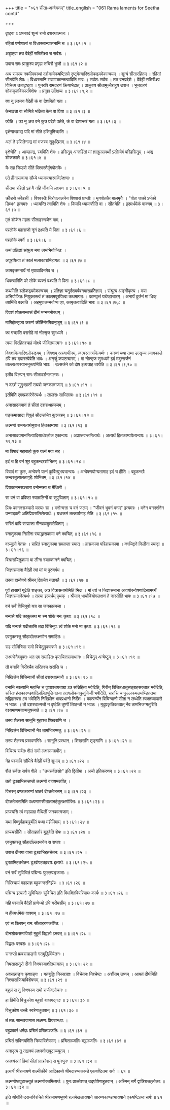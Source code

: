 +++
title = "०६१ सीता-अन्वेषणम्"
title_english = "061 Rama laments for Seetha contd"

+++


दृष्ट्वा ऽ ऽश्रमपदं शून्यं रामो दशरथात्मजः ।  

रहितां पर्णशालां च विध्वस्तान्यासनानि च  ॥  ३।६१।१  ॥   

अदृष्ट्वा तत्र वैदेहीं सन्निरीक्ष्य च सर्वशः ।  

उवाच रामः प्राक्रुश्य प्रगृह्य रुचिरौ भुजौ  ॥  ३।६१।२  ॥   

अथ रामस्य नवमीमवस्थां दर्शयत्येकषष्टितमे
दृष्ट्वेत्यादिश्लोकद्वयमेकान्वयम् । शून्यं सीतारहितम् । रहितां सीतयेति
शेषः । विध्वस्तानि रावणाक्रान्तत्वादिति भावः । सर्वशः सर्वत्र । तत्र
वनप्रदेशे । वैदेहीं सन्निरीक्ष्य विचित्य तत्रादृष्ट्वा । पुनरपि
रामग्रहणं क्रियाभेदात् । प्राक्रुश्य सीतामुच्चैराहूय उवाच । भुजग्रहणं
शोककृतविकारविशेषः । प्रगृह्य उत्क्षिप्य  ॥  ३।६१।१,२  ॥   

  

क्व नु लक्ष्मण वैदेही कं वा देशमितो गता ।  

केनाहृता वा सौमित्रे भक्षिता केन वा प्रिया  ॥  ३।६१।३  ॥   

क्वेति । क्व नु अत्र वने कुत्र प्रदेशे वर्तते, कं वा देशान्तरं गता  ॥ 
३।६१।३  ॥   

  

वृक्षेणाच्छाद्य यदि मां सीते हसितुमिच्छसि ।  

अलं ते हसितेनाद्य मां भजस्व सुदुःखितम्  ॥  ३।६१।४  ॥   

वृक्षेणेति । आच्छाद्य, स्वमिति शेषः । हसितुम् अन्तर्हितां मां
ज्ञातुमसमर्थो ऽसीत्येवं परिहसितुम् । अद्य शोककाले  ॥  ३।६१।४  ॥   

  

यैः सह क्रिडसे सीते विश्वस्तैर्मृगपोतकैः ।  

एते हीनास्त्वाया सौम्ये ध्यायन्त्यास्राविलेक्षणाः  ॥   

सीतया रहितो ऽहं वै नहि जीवामि लक्ष्मण  ॥  ३।६१।५  ॥   

क्रीडसे क्रीडसी । विश्वस्तैः चिरोपलालनेन विश्वासं प्राप्तौः । मृगपोतकैः
बालमृगैः । "पोतः पाको ऽर्भको डिम्भः" इत्यमरः । ध्यायन्ति त्वामिति शेषः ।
किमपि ध्यायन्तीति वा । सीतयेति । इदमर्धमेकं वाक्यम्  ॥  ३।६१।५  ॥   

  

मृतं शोकेन महता सीताहरणजेन माम् ।  

परलोके महाराजो नूनं द्रक्ष्यति मे पिता  ॥  ३।६१।६  ॥   

परलोके स्वर्गे  ॥  ३।६१।६  ॥   

  

कथं प्रतिज्ञां संश्रुत्य मया त्वमभियोजितः ।  

अपूरयित्वा तं कालं मत्सकाशमिहागतः  ॥  ३।६१।७  ॥   

कामवृत्तमनार्यं मां मृषावादिनमेव च ।  

धिक्त्वामिति परे लोके व्यक्तं वक्ष्यति मे पिता  ॥  ३।६१।८  ॥   

कथमिति श्लोकद्वयमेकान्वयम् । प्रतिज्ञां चतुर्दशवर्षवनवासप्रतिज्ञाम् ।
संश्रुत्य अङ्गीकृत्य । मया अभियोजितः नियुक्तस्त्वं तं कालमपूरयित्वा
कथमागतः । कामवृत्तं यथेष्टाचारम् । अनार्यं दुर्जनं मां धिक् त्वामिति
वक्ष्यति । अहमुपालम्भयोग्य एव, कामृत्तत्वादिति भावः  ॥  ३।६१।७,८  ॥   

  

विवशं शोकसन्तप्तं दीनं भग्नमनोरथम् ।  

मामिहोत्सृज्य करुणं कीर्तिर्नरमिवानृजुम्  ॥  ३।६१।९  ॥   

क्व गच्छसि वरारोहे मां नोत्सृज सुमध्यमे ।  

त्वया विरहितश्चाहं मोक्ष्ये जीवितमात्मनः  ॥  ३।६१।१०  ॥   

विवशमित्यादिश्लोकद्वयम् । विवशम् अस्वाधीनम्, त्वत्परतन्त्रमित्यर्थः ।
करुणं यथा तथा उत्सृज्य त्यागकाले ऽपि तव दयास्त्येवेति भावः । अनृजुं
कपटाचारम् । मां नोत्सृज सुमध्यमे इदं मदुत्सर्जनं
त्वल्लक्षणस्याननुरूपमिति भावः । उत्सर्जने को दोष इत्यत्राह त्वयेति  ॥ 
३।६१।९,१०  ॥   

  

इतीव विलपन् रामः सीतादर्शनलालसः ।  

न ददर्श सुदुःखार्तो राघवो जनकात्मजाम्  ॥  ३।६१।११  ॥   

इतीवेति एवम्प्रकारेणेत्यर्थः । लालसः साभिलाषः  ॥  ३।६१।११  ॥   

  

अनासादयमानं तं सीतां दशराथात्मजम् ।  

पङ्कमासाद्य विपुलं सीदन्तमिव कुञ्जरम्  ॥  ३।६१।१२  ॥   

लक्ष्मणो राममत्यर्थमुवाच हितकाम्यया  ॥  ३।६१।१३  ॥   

अनासादयमानमित्यादिसार्धश्लोक एकान्वयः । अप्राप्तवन्तमित्यर्थः । अत्यर्थं
हितकाम्ययेत्यन्वयः  ॥  ३।६१।१२,१३  ॥   

  

मा विषादं महाबाहो कुरु यत्नं मया सह ।  

इदं च हि वनं शूर बहुकन्दरशोभितम्  ॥  ३।६१।१४  ॥   

विषादं मा कुरु, अन्वेषणे यत्नं कुर्वित्युभयत्रान्वयः । अन्वेषणयोग्यतामाह
इदं च हीति । बहुकन्दरैः कन्दरतुल्यलतागृहैः शोभितम्  ॥  ३।६१।१४  ॥   

  

प्रियकाननसञ्चारा वनोन्मत्ता च मैथिली ।  

सा वनं वा प्रविष्टा स्यान्नलिनीं वा सुपुष्पिताम्  ॥  ३।६१।१५  ॥   

प्रियः काननसञ्चारो यस्याः सा । वनोन्मत्ता च वनं जलम् । "जीवनं भुवनं
वनम्" इत्यमरः । वनेन वनदर्शनेन उन्मादवती अतिप्रियसलिलेत्यर्थः । यथक्रमं
तत्कार्यमाह सेति  ॥  ३।६१।१५  ॥   

  

सरितं वापि सम्प्राप्ता मीनवञ्जुलसेविताम् ।  

स्नातुकामा निलीना स्याद्धासकामा वने क्वचित्  ॥  ३।६१।१६  ॥   

वञ्जुलो वेतसः । सरितं स्नातुकामा सम्प्राप्ता स्यात् । हासकामा परिहासकामा
। क्वचिद्वने निलीना स्याद्वा  ॥  ३।६१।१६  ॥   

  

वित्रासयितुकामा वा लीना स्यात्कानने क्वचित् ।  

जिज्ञासमाना वैदेही त्वां मां च पुरुषर्षभ  ॥   

तस्या ह्यन्वेषणे श्रीमन् क्षिप्रमेव यतावहै  ॥  ३।६१।१७  ॥   

पूर्वं हासार्थं गूढेति शङ्का, अत्र वित्रासनार्थमिति भिदा । मां त्वां च
जिज्ञासमाना आवयोरन्वेषणादिसामर्थ्यं जिज्ञासमानेत्यर्थः । तस्या इत्यर्धम्
पृथक् । श्रीमान् भार्यावियोगलक्षणं ते नास्तीति भावः  ॥  ३।६१।१७  ॥   

  

वनं सर्वं विचिनुवो यत्र सा जनकात्मजा ।  

मन्यसे यदि काकुत्स्थ मा स्म शोके मनः कृथाः  ॥  ३।६१।१८  ॥   

यदि मन्यसे यदीच्छसि तदा विचिनुवः त्वं शोके मनो मा कृथाः  ॥  ३।६१।१८  ॥   

  

एवमुक्तस्तु सौहार्दाल्लक्ष्मणेन समाहितः ।  

सह सौमित्रिणा रामो विचेतुमुपचक्रमे  ॥  ३।६१।१९  ॥   

लक्ष्मणेनैवमुक्तः अत एव समाहितः कृतचित्तसमाधानः । विचेतुम् अन्वेष्टुम्
 ॥  ३।६१।१९  ॥   

  

तौ वनानि गिरींश्चैव सरितश्च सरांसि च ।  

निखिलेन विचिन्वानौ सीतां दशरथात्मजौ  ॥  ३।६१।२०  ॥   

वनानि स्वल्पानि महान्ति च पुष्पापचयव्यग्रा ऽत्र सन्निहिता भवेदिति,
गिरीन् विचित्रधातुसङ्ग्रहसक्तात्र भवेदिति, सरितः
हंसकारण्डवादिललितपुलिनतया तदवलोकनकुतुकिनी भवेदिति, सरांसि च
फुल्लकमलमण्डिततया तद्विहारपरा ऽत्र भवेदिति निखिलेन भावप्रधानो निर्देशः ।
कार्त्स्न्येन विचिन्वानौ सीता न लब्धेति त्यक्तव्यापारौ न भवतः । तौ
दशरथात्मजौ न दृष्टेति तूष्णीं तिष्ठन्तौ न भवतः । मृदुप्रकृतिकत्वात् नैव
तामभिजग्मतुरिति वक्ष्यमाणमत्राप्यनुषज्यते  ॥  ३।६१।२०  ॥   

  

तस्य शैलस्य सानूनि गुहाश्च शिखराणि च ।  

निखिलेन विचिन्वानौ नैव तामभिजग्मतुः  ॥  ३।६१।२१  ॥   

तस्य शैलस्य प्रस्रवणगिरेः । सानूनि प्रस्थान् । शिखराणि शृङ्गाणि  ॥ 
३।६१।२१  ॥   

  

विचित्य सर्वतः शैलं रामो लक्ष्मणमब्रवीत् ।  

नेह पश्यामि सौमित्रे वैदेहीं पर्वते शुभाम्  ॥  ३।६१।२२  ॥   

शैलं सर्वतः सर्वत्र शैले । "उभसर्वतसोः" इति द्वितीया । अन्ते इतिकरणम्  ॥ 
३।६१।२२  ॥   

  

ततो दुःखाभिसन्तप्तो लक्ष्मणो वाक्यमब्रवीत् ।  

विचरन् दण्डकारण्यं भ्रातरं दीप्ततेजसम्  ॥  ३।६१।२३  ॥   

दीप्ततेजसमिति वक्ष्यमाणसीतालाभहेतुलक्षणोक्तिः  ॥  ३।६१।२३  ॥   

  

प्राप्स्यसि त्वं महाप्राज्ञ मैथिलीं जनकात्मजाम् ।  

यथा विष्णुर्महाबाहुर्बलिं बध्वा महीमिमाम्  ॥  ३।६१।२४  ॥   

प्राप्स्यसीति । सीताहर्तारं बुद्ध्वेति शेषः  ॥  ३।६१।२४  ॥   

  

एवमुक्तस्तु सौहार्दाल्लक्ष्मणेन स राघवः ।  

उवाच दीनया वाचा दुःखाभिहतचेतनः  ॥  ३।६१।२५  ॥   

दुःखाभिहतचेतनः दुःखोपहतहृदयः इत्यर्थः  ॥  ३।६१।२५  ॥   

  

वनं सर्वं सुविचितं पद्मिन्यः फुल्लपङ्कजाः ।  

गिरिश्चायं महाप्राज्ञ बहुकन्दरनिर्झरः  ॥  ३।६१।२६  ॥   

पद्मिन्य इत्यादौ सुविचिताः सुविचित इति विभक्तिविपरिणामः कार्यः  ॥ 
३।६१।२६  ॥   

  

नहि पश्यामि वैदेहीं प्राणेभ्यो ऽपि गरीयसीम्  ॥  ३।६१।२७  ॥   

न हीत्यर्धमेकं वाक्यम्  ॥  ३।६१।२७  ॥   

  

एवं स विलपन् रामः सीताहरणकर्शितः ।  

दीनशोकसमाविष्टो मुहूर्तं विह्वलो ऽभवत्  ॥  ३।६१।२८  ॥   

विह्वलः परवशः  ॥  ३।६१।२८  ॥   

  

सन्तप्तो ह्यवसन्नाङ्गो गतबुद्धिर्विचेतनः ।  

निषसादातुरो दीनो निःश्वस्याशीतमायतम्  ॥  ३।६१।२९  ॥   

अवसन्नाङ्गः कृशाङ्गः । गतबुद्धिः निस्सञ्ज्ञः । विचेतनः निश्चेष्टः ।
अशीतम् उष्णम् । आयतं दीर्घमिति निश्वासक्रियाविशेषणम्  ॥  ३।६१।२९  ॥   

  

बहुलं स तु निःश्वस्य रामो राजीवलोचनः ।  

हा प्रियेति विचुक्रोश बहुशो बाष्पगद्गदः  ॥  ३।६१।३०  ॥   

विचुक्रोश उच्चैः स्वरेणाहूतवान्  ॥  ३।६१।३०  ॥   

  

तं ततः सान्त्वयामास लक्ष्मणः प्रियबान्धवः ।  

बहुप्रकारं धर्मज्ञः प्रश्रितं प्रश्रिताञ्जलिः  ॥  ३।६१।३१  ॥   

प्रश्रितं सविनयमिति क्रियाविशेषणम् । प्रश्रिताञ्जलिः बद्धाञ्जलिः  ॥ 
३।६१।३१  ॥   

  

अनादृत्य तु तद्वाक्यं लक्ष्मणोष्ठपुटाच्च्युतम् ।  

अपश्यंस्तां प्रियां सीतां प्राक्रोशत् स पुनःपुनः  ॥  ३।६१।३२  ॥   

इत्यार्षे श्रीरामायणे वाल्मीकीये आदिकाव्ये श्रीमदारण्यकाण्डे एकषष्टितमः
सर्गः  ॥  ६१  ॥   

लक्ष्मणोष्ठपुटाच्च्युतं लक्ष्मणोक्तमित्यर्थः । पुनः प्राक्रोशात्
उद्घोषेणाहूतवान् । अस्मिन् सर्गे द्वात्रिंशच्छ्लोकाः  ॥  ३।६१।३२  ॥   

इति श्रीगोविन्दराजविरचिते श्रीरामायणभूषणे रत्नमेखलाख्याने
आरण्यकाण्डव्याख्याने एकषष्टितमः सर्गः  ॥  ६१  ॥   


